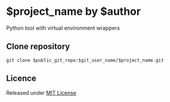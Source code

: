 # $project_name by $author

Python tool with virtual environment wrappers

## Clone repository

```
git clone $public_git_repo:$git_user_name/$project_name.git
```

## Licence

Released under [MIT License][licence]

[licence]: LICENSE
